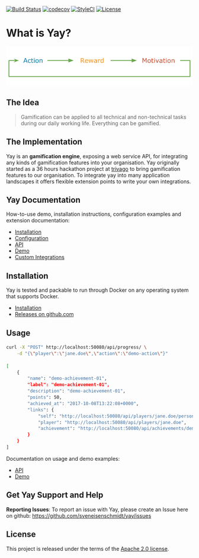 [![Build Status](https://travis-ci.org/sveneisenschmidt/yay.svg?branch=master)](https://travis-ci.org/sveneisenschmidt/yay) [![codecov](https://codecov.io/gh/sveneisenschmidt/yay/branch/master/graph/badge.svg)](https://codecov.io/gh/sveneisenschmidt/yay) [![StyleCI](https://styleci.io/repos/85753371/shield?branch=master)](https://styleci.io/repos/85753371) [![License](https://img.shields.io/badge/License-Apache%202.0-blue.svg)](https://opensource.org/licenses/Apache-2.0)

# What is Yay?

![yay](docs/src/cycle.svg)

## The Idea
> Gamification can be applied to all technical and non-technical tasks during our daily working life. Everything can be gamified.

## The Implementation
Yay is an **gamification engine**, exposing a web service API, for integrating any kinds of gamification features into your organisation. Yay originally started as a 36 hours hackathon project at [trivago](https://github.com/trivago) to bring gamification features to our organisation. To integrate yay into many application landscapes it offers flexible extension points to write your own integrations.

## Yay Documentation
How-to-use demo, installation instructions, configuration examples and extension documentation:

* [Installation](installation.md)
* [Configuration](configuration.md)
* [API](api.md)
* [Demo](demo.md)
* [Custom Integrations](integrations.md)


## Installation
Yay is tested and packable to run through Docker on any operating system that supports Docker.

* [Installation](docs/installation.md)
* [Releases on github.com](https://github.com/sveneisenschmidt/yay/releases)

## Usage
```bash
curl -X "POST" http://localhost:50080/api/progress/ \
    -d "{\"player\":\"jane.doe\",\"action\":\"demo-action\"}"

[
    {
        "name": "demo-achievement-01",
        "label": "demo-achievement-01",
        "description": "demo-achievement-01",
        "points": 50,
        "achieved_at": "2017-10-08T13:22:08+0000",
        "links": {
            "self": "http://localhost:50080/api/players/jane.doe/personal-achievements",
            "player": "http://localhost:50080/api/players/jane.doe",
            "achievement": "http://localhost:50080/api/achievements/demo-achievement-01"
        }
    }
]
```

Documentation on usage and demo examples:
* [API](api.md)
* [Demo](demo.md)

## Get Yay Support and Help

**Reporting Issues**: To report an issue with Yay, please create an Issue here on github: https://github.com/sveneisenschmidt/yay/issues


## License

This project is released under the terms of the [Apache 2.0 license](http://www.apache.org/licenses/LICENSE-2.0).
